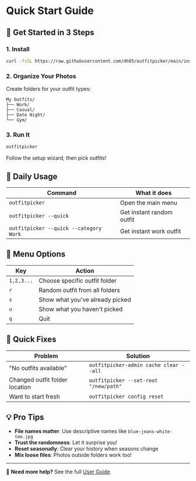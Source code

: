 # Quick Start Guide

## 🚀 Get Started in 3 Steps

### 1. Install
```bash
curl -fsSL https://raw.githubusercontent.com/dh85/outfitpicker/main/install.sh | bash
```

### 2. Organize Your Photos
Create folders for your outfit types:
```
My Outfits/
├── Work/
├── Casual/
├── Date Night/
└── Gym/
```

### 3. Run It
```bash
outfitpicker
```
Follow the setup wizard, then pick outfits!

## 📱 Daily Usage

| Command | What it does |
|---------|-------------|
| `outfitpicker` | Open the main menu |
| `outfitpicker --quick` | Get instant random outfit |
| `outfitpicker --quick --category Work` | Get instant work outfit |

## 🎯 Menu Options

| Key | Action |
|-----|--------|
| `1,2,3...` | Choose specific outfit folder |
| `r` | Random outfit from all folders |
| `s` | Show what you've already picked |
| `u` | Show what you haven't picked |
| `q` | Quit |

## 🔧 Quick Fixes

| Problem | Solution |
|---------|----------|
| "No outfits available" | `outfitpicker-admin cache clear --all` |
| Changed outfit folder location | `outfitpicker --set-root "/new/path"` |
| Want to start fresh | `outfitpicker config reset` |

## 💡 Pro Tips

- **File names matter**: Use descriptive names like `blue-jeans-white-tee.jpg`
- **Trust the randomness**: Let it surprise you!
- **Reset seasonally**: Clear your history when seasons change
- **Mix loose files**: Photos outside folders work too!

---
📖 **Need more help?** See the full [User Guide](USER_GUIDE.md)